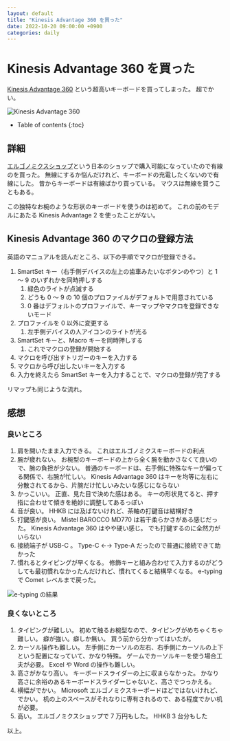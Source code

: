 ```yaml
---
layout: default
title: "Kinesis Advantage 360 を買った"
date: 2022-10-20 09:00:00 +0900
categories: daily
---
```


# Kinesis Advantage 360 を買った

[Kinesis Advantage 360](https://kinesis-ergo.com/keyboards/advantage360/) という超高いキーボードを買ってしまった。
超でかい。

![Kinesis Advantage 360](https://i.gyazo.com/af00b39804a65f4e89e17f7ea46a0d4a.png)

* Table of contents
{:toc}

## 詳細

[エルゴノミクスショップ](https://www.ergonomics.co.jp/shopdetail/000000000099/)という日本のショップで購入可能になっていたので有線のを買った。
無線にするか悩んだけれど、キーボードの充電したくないので有線にした。
昔からキーボードは有線ばかり買っている。
マウスは無線を買うこともある。

この独特なお椀のような形状のキーボードを使うのは初めて。
これの前のモデルにあたる Kinesis Advantage 2 を使ったことがない。

## Kinesis Advantage 360 のマクロの登録方法

英語のマニュアルを読んだところ、以下の手順でマクロが登録できる。

1. SmartSet キー（右手側デバイスの左上の歯車みたいなボタンのやつ）と 1 ～ 9 のいずれかを同時押しする
   1. 緑色のライトが点滅する
   1. どうも 0 ～ 9 の 10 個のプロファイルがデフォルトで用意されている
   1. 0 番はデフォルトのプロファイルで、キーマップやマクロを登録できないモード
1. プロファイルを 0 以外に変更する
   1. 左手側デバイスの人アイコンのライトが光る
1. SmartSet キーと、Macro キーを同時押しする
   1. これでマクロの登録が開始する
1. マクロを呼び出すトリガーのキーを入力する
1. マクロから呼び出したいキーを入力する
1. 入力を終えたら SmartSet キーを入力することで、マクロの登録が完了する

リマップも同じような流れ。

## 感想

### 良いところ

1. 肩を開いたまま入力できる。
   これはエルゴノミクスキーボードの利点
1. 腕が疲れない。
   お椀型のキーボードの上から全く腕を動かさなくて良いので、腕の負担が少ない。
   普通のキーボードは、右手側に特殊なキーが偏ってる関係で、右腕が忙しい。
   Kinesis Advantage 360 はキーを均等に左右に分散されてるから、片腕だけ忙しいみたいな感じにならない
1. かっこいい。
   正直、見た目で決めた感はある。
   キーの形状見てると、押す指に合わせて傾きを絶妙に調整してあるっぽい
1. 音が良い。
   HHKB には及ばないけれど、茶軸の打鍵音は結構好き
1. 打鍵感が良い。
   Mistel BAROCCO MD770 は若干柔らかさがある感じだった。
   Kinesis Advantage 360 はやや硬い感じ。
   でも打鍵するのに全然力がいらない
1. 接続端子が USB-C 。
   Type-C ←→ Type-A だったので普通に接続できて助かった
1. 慣れるとタイピングが早くなる。
   修飾キーと組み合わせて入力するのがどうしても最初慣れなかったんだけれど、慣れてくると結構早くなる。
   e-typing で Comet レベルまで戻った。

![e-typing の結果](https://gyazo.com/dd184915cb085efe65a6ac6ccf9f12b1)

### 良くないところ

1. タイピングが難しい。
   初めて触るお椀型なので、タイピングがめちゃくちゃ難しい。
   癖が強い。癖しか無い。
   買う前から分かってはいたが。
1. カーソル操作も難しい。
   左手側にカーソルの左右、右手側にカーソルの上下という配置になっていて、かなり特殊。
   ゲームでカーソルキーを使う場合工夫が必要。
   Excel や Word の操作も難しい。
1. 高さがかなり高い。
   キーボードスライダーの上に収まらなかった。
   かなり高さに余裕のあるキーボードスライダーじゃないと、高さでつっかえる。
1. 横幅がでかい。
   Microsoft エルゴノミクスキーボードほどではないけれど、でかい。
   机の上のスペースがそれなりに専有されるので、ある程度でかい机が必要。
1. 高い。
   エルゴノミクスショップで 7 万円もした。
   HHKB 3 台分もした

以上。
